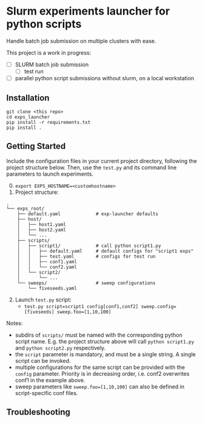 # Slurm experiments launcher for python scripts
Handle batch job submission on multiple clusters with ease.

This project is a work in progress:
- [ ] SLURM batch job submission
  - [ ] test run
- [ ] parallel python script submissions without slurm, on a local workstation

## Installation
```
git clone <this repo>
cd exps_launcher
pip install -r requirements.txt
pip install .
```

## Getting Started
Include the configuration files in your current project directory, following the project structure below.
Then, use the `test.py` and its command line parameters to launch experiments.

0. `export EXPS_HOSTNAME=<customhostname>`
1. Project structure:
```
.
└── exps_root/
    ├── default.yaml             # exp-launcher defaults
    ├── host/
    │   ├── host1.yaml
    │   ├── host2.yaml
    │   └── ...
    ├── scripts/
    │   ├── script1/			 # call python script1.py
    │   │   ├── default.yaml     # default configs for "script1 exps"
    │   │   ├── test.yaml        # configs for test run
    │   │   ├── conf1.yaml
    │   │   └── conf2.yaml
    │   └── script2/
    │       └── ...
    └── sweeps/                  # sweep configurations
        └── fiveseeds.yaml
```
2. Launch `test.py` script:
	- `test.py script=script1 config[conf1,conf2] sweep.config=[fiveseeds] sweep.foo=[1,10,100]`

Notes:
- subdirs of `scripts/` must be named with the corresponding python script name. E.g. the project structure above will call `python script1.py` and `python script2.py` respectively.
- the `script` parameter is mandatory, and must be a single string. A single script can be invoked.
- multiple configurations for the same script can be provided with the `config` parameter. Priority is in decreasing order, i.e. conf2 overwrites conf1 in the example above.
- sweep parameters like `sweep.foo=[1,10,100]` can also be defined in script-specific conf files.


## Troubleshooting




